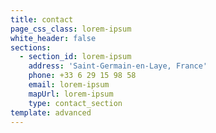 ```yaml
---
title: contact
page_css_class: lorem-ipsum
white_header: false
sections:
  - section_id: lorem-ipsum
    address: 'Saint-Germain-en-Laye, France'
    phone: +33 6 29 15 98 58
    email: lorem-ipsum
    mapUrl: lorem-ipsum
    type: contact_section
template: advanced
---
```

